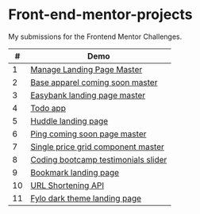 # Front-end-mentor-projects

My submissions for the Frontend Mentor Challenges.

<table>
<thead>
  <th> # </th>
  <th> Demo </th>
 </thead>
 
 <tbody>
    <tr>
       <td>1</td>
       <td>
       <a href="https://ayahabeeb98.github.io/Front-end-mentor-projects/manage-landing-page-master/" target="_blank">
          Manage Landing Page Master
       </a>
       </td>
     </tr>
    <tr>
      <td>2</td>
      <td>
      <a href="https://ayahabeeb98.github.io/Front-end-mentor-projects/base-apparel-coming-soon-master" target="_blank">
         Base apparel coming soon master
      </a>
      </td>
    </tr>
    <tr>
      <td>3</td>
      <td>
        <a href="https://ayahabeeb98.github.io/Front-end-mentor-projects/easybank-landing-page-master" target="_blank"> 
          Easybank landing page master
        </a>
      </td>
    </tr>
    <tr>
       <td>4</td>
          <td>
            <a href="https://ayahabeeb98.github.io/Front-end-mentor-projects/Todo-app-master/" target="_blank"> 
              Todo app
            </a>
          </td>
    </tr>
    <tr>
      <td>5</td>
      <td>
        <a href="https://ayahabeeb98.github.io/Front-end-mentor-projects/huddle-landing-page" target="_blank"> 
          Huddle landing page
        </a>
      </td>
    </tr>
    <tr>
      <td>6</td>
      <td>
        <a href="https://ayahabeeb98.github.io/Front-end-mentor-projects/ping-coming-soon-page-master" target="_blank"> 
          Ping coming soon page master
        </a>
      </td>
    </tr>
    <tr>
      <td>7</td>
      <td>
        <a href="https://ayahabeeb98.github.io/Front-end-mentor-projects/single-price-grid-component-master" target="_blank"> 
            Single price grid component master
        </a>
      </td>
    </tr>
    <tr>
        <td>8</td>
          <td>
            <a href="https://ayahabeeb98.github.io/Front-end-mentor-projects/coding-bootcamp-testimonials-slider-master" target="_blank"> 
               Coding bootcamp testimonials slider
            </a>
        </td>
    </tr>
    <tr>
       <td>9</td>
          <td>
             <a href="https://ayahabeeb98.github.io/Front-end-mentor-projects/bookmark-landing-page-master" target="_blank"> 
                   Bookmark landing page
              </a>
           </td>
    </tr>     
    <tr>
       <td>10</td>
          <td>
             <a href="https://ayahabeeb98.github.io/Front-end-mentor-projects/url-shortening-api-master/" target="_blank"> 
                   URL Shortening API
              </a>
           </td>
    </tr>   
  <tr>
       <td>11</td>
          <td>
             <a href="https://ayahabeeb98.github.io/Front-end-mentor-projects/fylo-dark-theme-landing-page-master/" target="_blank"> 
                  Fylo dark theme landing page
              </a>
           </td>
    </tr>  
 </tbody>
</table>
